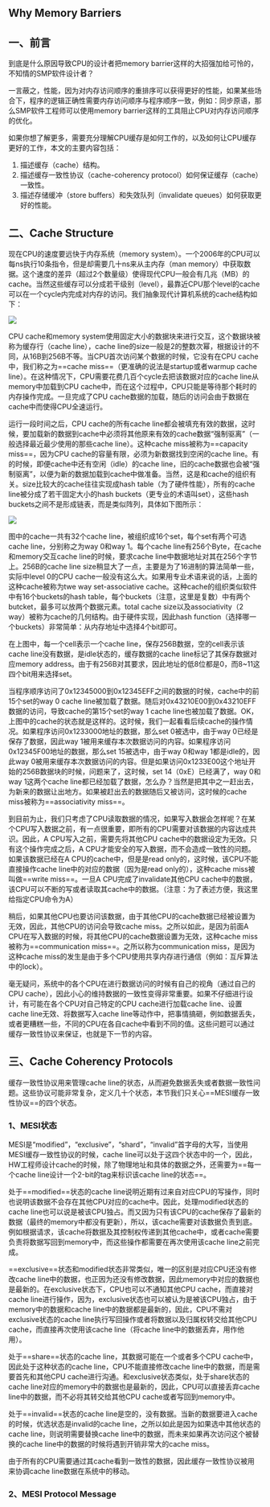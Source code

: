 ## Why Memory Barriers

## 一、前言

到底是什么原因导致CPU的设计者把memory barrier这样的大招强加给可怜的，不知情的SMP软件设计者？

一言蔽之，性能，因为对内存访问顺序的重排序可以获得更好的性能，如果某些场合下，程序的逻辑正确性需要内存访问顺序与程序顺序一致，例如：同步原语，那么SMP软件工程师可以使用memory barrier这样的工具阻止CPU对内存访问顺序的优化。

如果你想了解更多，需要充分理解CPU缓存是如何工作的，以及如何让CPU缓存更好的工作，本文的主要内容包括：

1. 描述缓存（cache）结构。
2. 描述缓存一致性协议（cache-coherency protocol）如何保证缓存（cache）一致性。
3. 描述存储缓冲（store buffers）和失效队列（invalidate queues）如何获取更好的性能。

## 二、Cache Structure

现在CPU的速度要远快于内存系统（memory system）。一个2006年的CPU可以每ns执行10条指令，但是却需要几十ns来从主内存（man memory）中获取数据。这个速度的差异（超过2个数量级）使得现代CPU一般会有几兆（MB）的cache。当然这些缓存可以分成若干级别（level），最靠近CPU那个level的cache可以在一个cycle内完成对内存的访问。我们抽象现代计算机系统的cache结构如下：

![](http://www.wowotech.net/content/uploadfile/201512/f67b56f268b224252770556a803050ba20151210110912.gif)

CPU cache和memory system使用固定大小的数据块来进行交互，这个数据块被称为缓存行（cache line），cache line的size一般是2的整数次幂，根据设计的不同，从16B到256B不等。当CPU首次访问某个数据的时候，它没有在CPU cache中，我们称之为==cache miss==（更准确的说法是startup或者warmup cache line）。在这种情况下，CPU需要花费几百个cycle去把该数据对应的cache line从memory中加载到CPU cache中，而在这个过程中，CPU只能是等待那个耗时的内存操作完成。一旦完成了CPU cache数据的加载，随后的访问会由于数据在cache中而使得CPU全速运行。

运行一段时间之后，CPU cache的所有cache line都会被填充有效的数据，这时候，要加载新的数据到cache中必须将其他原来有效的cache数据“强制驱离”（一般选择最近最少使用的那些cache line）。这种cache miss被称为==capacity miss==，因为CPU cache的容量有限，必须为新数据找到空闲的cache line。有的时候，即便cache中还有空闲（idle）的cache line，旧的cache数据也会被“强制驱离”，以便为新的数据加载到cache中做准备。当然，这是和cache的组织有关。size比较大的cache往往实现成hash table（为了硬件性能），所有的cache line被分成了若干固定大小的hash buckets（更专业的术语叫set），这些hash buckets之间不是形成链表，而是类似阵列，具体如下图所示：

![](http://www.wowotech.net/content/uploadfile/201512/a85cd9e524856053cce8bef6185b722620151210110914.gif)

图中的cache一共有32个cache line，被组织成16个set，每个set有两个可选cache line，分别称之为way 0和way 1。每个cache line有256个Byte，在cache和memory交互cache line的时候，要求cache line中数据地址对其在256个字节上。256B的cache line size稍显大了一点，主要是为了16进制的算法简单一些，实际中level 0的CPU cache一般没有这么大。如果用专业术语来说的话，上面的这种cache被称为twe way set-associative cache。这种cache的组织类似软件中有16个buckets的hash table，每个buckets（注意，这里是复数）中有两个butcket，最多可以放两个数据元素。total cache size以及associativity（2 way）被称为cache的几何结构。由于硬件实现，因此hash function（选择哪一个buckets）非常简单：从内存地址中选择4个bit即可。

在上图中，每一个cell表示一个cache line，保存256B数据，空的cell表示该cache line没有数据，是idle状态的，缓存数据的cache line标记了其保存数据对应memory address。由于有256B对其要求，因此地址的低8位都是0，而8~11这四个bit用来选择set。

当程序顺序访问了0x12345000到0x12345EFF之间的数据的时候，cache中的前15个set的way 0 cache line被加载了数据。随后对0x43210E00到0x43210EFF数据的访问，导致cache的第15个set的way 1 cache line也被加载了数据。OK，上图中的cache的状态就是这样的。这时候，我们一起看看后续cache的操作情况。如果程序访问0x1233000地址的数据，那么set 0被选中，由于way 0已经是保存了数据，因此way 1被用来缓存本次数据访问的内容。如果程序访问0x12345F00地址的数据，那么set 15被选中，由于way 0和way 1都是idle的，因此way 0被用来缓存本次数据访问的内容。但是如果访问0x1233E00这个地址开始的256B数据块的时候，问题来了，这时候，set 14（0xE）已经满了，way 0和way 1这两个cache line都已经加载了数据，怎么办？当然是把其中之一赶出去，为新来的数据让出地方。如果被赶出去的数据随后又被访问，这时候的cache miss被称为==associativity miss==。

到目前为止，我们只考虑了CPU读取数据的情况，如果写入数据会怎样呢？在某个CPU写入数据之前，有一点很重要，即所有的CPU需要对该数据的内容达成共识。因此，A CPU写入之前，需要先将其他CPU cache中的数据设定为无效。只有这个操作完成之后，A CPU才能安全的写入数据，而不会造成一致性的问题。如果该数据已经在A CPU的cache中，但是是read only的，这时候，该CPU不能直接操作cache line中的对应的数据（因为是read only的），这种cache miss被叫做==write miss==。一旦A CPU完成了invalidate其他CPU cache中的数据，该CPU可以不断的写或者读取其cache中的数据。（注意：为了表述方便，我这里给指定CPU命令为A）

稍后，如果其他CPU也要访问该数据，由于其他CPU的cache数据已经被设置为无效，因此，其他CPU的访问会导致cache miss。之所以如此，是因为前面A CPU在写入数据的时候，将其他CPU的cache数据设置为无效，这种cache miss被称为==communication miss==。之所以称为communication miss，是因为这种cache miss的发生是由于多个CPU使用共享内存进行通信（例如：互斥算法中的lock）。

毫无疑问，系统中的各个CPU在进行数据访问的时候有自己的视角（通过自己的CPU cache），因此小心的维持数据的一致性变得非常重要。如果不仔细进行设计，有可能在各个CPU对自己特定的CPU cache进行加载cache line、设置cache line无效、将数据写入cache line等动作中，把事情搞砸，例如数据丢失，或者更糟糕一些，不同的CPU在各自cache中看到不同的值。这些问题可以通过缓存一致性协议来保证，也就是下一节的内容。

## 三、Cache Coherency Protocols

缓存一致性协议用来管理cache line的状态，从而避免数据丢失或者数据一致性问题。这些协议可能非常复杂，定义几十个状态，本节我们只关心==MESI缓存一致性协议==的四个状态。

### 1、MESI状态

MESI是“modified”，“exclusive”，“shard”，“invalid”首字母的大写，当使用MESI缓存一致性协议的时候，cache line可以处于这四个状态中的一个，因此，HW工程师设计cache的时候，除了物理地址和具体的数据之外，还需要为==每一个cache line设计一个2-bit的tag来标识该cache line的状态==。

处于==modified==状态的cache line说明近期有过来自对应CPU的写操作，同时也说明该数据不会存在其他CPU对应的cache中。因此，处理modified状态的cache line也可以说是被该CPU独占。而又因为只有该CPU的cache保存了最新的数据（最终的memory中都没有更新），所以，该cache需要对该数据负责到底。例如根据请求，该cache将数据及其控制权传递到其他cache中，或者cache需要负责将数据写回到memory中，而这些操作都需要在再次使用该cache line之前完成。

==exclusive==状态和modified状态非常类似，唯一的区别是对应CPU还没有修改cache line中的数据，也正因为还没有修改数据，因此memory中对应的数据也是最新的。在exclusive状态下，CPU也可以不通知其他CPU cache，而直接对cache line进行操作，因为，exclusive状态也可以被认为是被该CPU独占，由于memory中的数据和cache line中的数据都是最新的，因此，CPU不需对exclusive状态的cache line执行写回操作或者将数据以及归属权转交给其他CPU cache，而直接再次使用该cache line（将cache line中的数据丢弃，用作他用）。

处于==share==状态的cache line，其数据可能在一个或者多个CPU cache中，因此处于这种状态的cache line，CPU不能直接修改cache line中的数据，而是需要首先和其他CPU cache进行沟通。和exclusive状态类似，处于share状态的cache line对应的memory中的数据也是最新的，因此，CPU可以直接丢弃cache line中的数据，而不必将其转交给其他CPU cache或者写回到memory中。

处于==invalid==状态的cache line是空的，没有数据。当新的数据要进入cache的时候，优选状态是invalid的cache line，之所以如此是因为如果选中其他状态的cache line，则说明需要替换cache line中的数据，而未来如果再次访问这个被替换的cache line中的数据的时候将遇到开销非常大的cache miss。

由于所有的CPU需要通过其cache看到一致性的数据，因此缓存一致性协议被用来协调cache line数据在系统中的移动。

### 2、MESI Protocol Message





























































